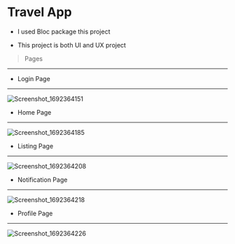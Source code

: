 # Travel App

- I used Bloc package this project
 
- This project is both UI and UX project
> Pages
----------
- Login Page
 ----------
![Screenshot_1692364151](https://github.com/umutsa177/travel_App/assets/76686224/034fba2e-7655-4744-81ec-86190881566c)
 
- Home Page
 ----------
![Screenshot_1692364185](https://github.com/umutsa177/travel_App/assets/76686224/27a0dd6e-ca9f-4dce-a124-e35aac3f2d4c)

- Listing Page
 ----------
![Screenshot_1692364208](https://github.com/umutsa177/travel_App/assets/76686224/4773e581-26df-405f-bd36-36b7467670ed)

- Notification Page
 ----------
![Screenshot_1692364218](https://github.com/umutsa177/travel_App/assets/76686224/e0c99f69-d81a-48be-9e76-c5773ce22b85)

- Profile Page
 ----------
![Screenshot_1692364226](https://github.com/umutsa177/travel_App/assets/76686224/97605006-8e78-41f4-92ed-6323306b0db4)
